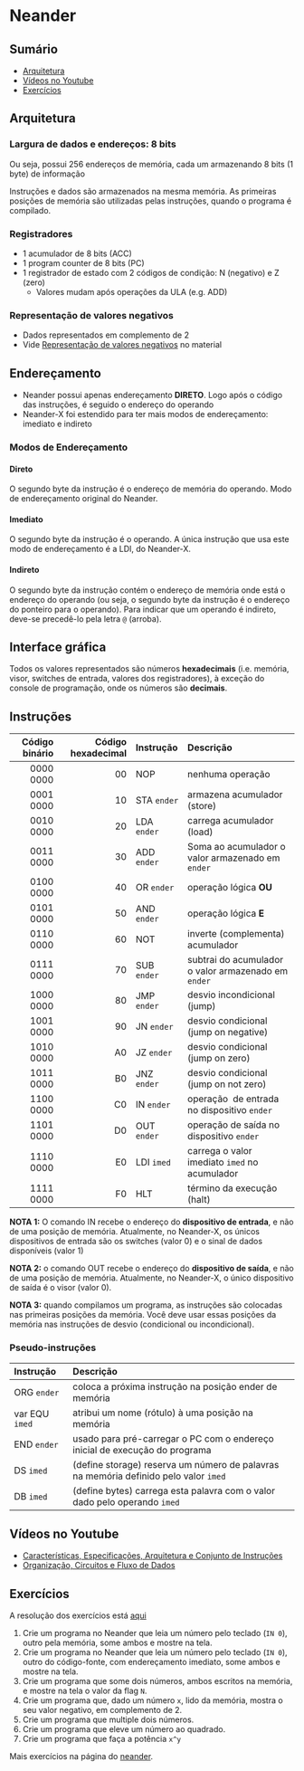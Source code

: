 # Neander

## Sumário

* [Arquitetura](#arquitetura)
* [Vídeos no Youtube](#vídeos-no-youtube)
* [Exercícios](#exercícios)

## Arquitetura

### Largura de dados e endereços: 8 bits

Ou seja, possui 256 endereços de memória, cada um armazenando 8 bits (1 byte) de 
informação

Instruções e dados são armazenados na mesma memória. As primeiras posições de
memória são utilizadas pelas instruções, quando o programa é compilado.

### Registradores

* 1 acumulador de 8 bits (ACC)
* 1 program counter de 8 bits (PC)
* 1 registrador de estado com 2 códigos de condição: N (negativo) e Z (zero)
    * Valores mudam após operações da ULA (e.g. ADD)

### Representação de valores negativos

* Dados representados em complemento de 2
* Vide <a href="tanenbaum.pdf#page=550">Representação de valores negativos</a> 
  no material

## Endereçamento

* Neander possui apenas endereçamento **DIRETO**. Logo após o código das 
  instruções, é seguido o endereço do operando
* Neander-X foi estendido para ter mais modos de endereçamento: imediato e 
indireto

### Modos de Endereçamento

#### Direto

O segundo byte da instrução é o endereço de memória do operando. Modo de 
endereçamento original do Neander.

#### Imediato

O segundo byte da instrução é o operando. A única instrução que usa este modo de 
endereçamento é a LDI, do Neander-X.

#### Indireto

O segundo byte da instrução contém o endereço de memória onde está o endereço do
operando (ou seja, o segundo byte da instrução é o endereço do ponteiro para o 
operando). Para indicar que um operando é indireto, deve-se precedê-lo pela letra 
`@` (arroba).

## Interface gráfica

Todos os valores representados são números **hexadecimais** (i.e. memória, visor, switches
de entrada, valores dos registradores), à exceção do console de programação, onde os números
são **decimais**.

## Instruções

| Código binário | Código hexadecimal |     Instrução |                                           Descrição |
|---------------:|-------------------:|:--------------|:----------------------------------------------------|
|      0000 0000 |                 00 | NOP           | nenhuma operação                                    |
|      0001 0000 |                 10 | STA `ender`   | armazena acumulador (store)                         |
|      0010 0000 |                 20 | LDA `ender`   | carrega acumulador (load)                           |
|      0011 0000 |                 30 | ADD `ender`   | Soma ao acumulador o valor armazenado em `ender`    |
|      0100 0000 |                 40 | OR `ender`    | operação lógica **OU**                              |
|      0101 0000 |                 50 | AND `ender`   | operação lógica **E**                               |
|      0110 0000 |                 60 | NOT           | inverte (complementa) acumulador                    |
|      0111 0000 |                 70 | SUB `ender`   | subtrai do acumulador o valor armazenado em `ender` |
|      1000 0000 |                 80 | JMP `ender`   | desvio incondicional (jump)                         |
|      1001 0000 |                 90 | JN `ender`    | desvio condicional (jump on negative)               |
|      1010 0000 |                 A0 | JZ `ender`    | desvio condicional (jump on zero)                   |
|      1011 0000 |                 B0 | JNZ `ender`   | desvio condicional (jump on not zero)               |
|      1100 0000 |                 C0 | IN `ender`    | operação  de entrada no dispositivo `ender`         |
|      1101 0000 |                 D0 | OUT `ender`   | operação de saída no dispositivo `ender`            |
|      1110 0000 |                 E0 | LDI `imed`    | carrega o valor imediato `imed` no acumulador       |
|      1111 0000 |                 F0 | HLT           | término da execução (halt)                          |

**NOTA 1:** O comando IN recebe o endereço do **dispositivo de entrada**, e não de uma 
posição de memória. Atualmente, no Neander-X, os únicos dispositivos de entrada são 
os switches (valor 0) e o sinal de dados disponíveis (valor 1)

**NOTA 2:** o comando OUT recebe o endereço do **dispositivo de saída**, e não de uma 
posição de memória. Atualmente, no Neander-X, o único dispositivo de saída é o visor 
(valor 0).

**NOTA 3:** quando compilamos um programa, as instruções são colocadas nas primeiras
posições da memória. Você deve usar essas posições da memória nas instruções de desvio
(condicional ou incondicional).

### Pseudo-instruções

|      Instrução |                                                     Descrição |
|:---------------|:--------------------------------------------------------------|
| ORG `ender`    | coloca a próxima instrução  na posição ender de memória       |
| var EQU `imed` | atribui um nome (rótulo) à uma posição na memória            |
| END `ender`    | usado para pré-carregar o PC com o endereço inicial de execução do programa |
| DS `imed`      | (define storage) reserva um número de palavras na memória definido pelo valor `imed` |
| DB `imed`      | (define bytes) carrega esta palavra com o valor dado pelo operando `imed` |                


## Vídeos no Youtube

* [Características, Especificações, Arquitetura e Conjunto de Instruções](
https://youtu.be/lHppuOeUN3A?list=PLWwYNisj4aJP1QgaaNv2nlhRIYCHAeaqV)
* [Organização, Circuitos e Fluxo de Dados](
https://youtu.be/diAU-PBY1IY?list=PLWwYNisj4aJP1QgaaNv2nlhRIYCHAeaqV)

## Exercícios

A resolução dos exercícios está [aqui](neander/resolução-exercícios)

1. Crie um programa no Neander que leia um número pelo teclado (`IN 0`), outro 
pela memória, some ambos e mostre na tela.
2. Crie um programa no Neander que leia um número pelo teclado (`IN 0`), outro 
do código-fonte, com endereçamento imediato, some ambos e mostre na tela.
3. Crie um programa que some dois números, ambos escritos na memória, e mostre
   na tela o valor da flag `N`.
4. Crie um programa que, dado um número `x`, lido da memória, mostra o seu
   valor negativo, em complemento de 2.
5. Crie um programa que multiple dois números.
6. Crie um programa que eleve um número ao quadrado.
7. Crie um programa que faça a potência `x^y`

Mais exercícios na página do [neander](https://www.inf.ufrgs.br/arq/wiki/doku.php?id=neander).